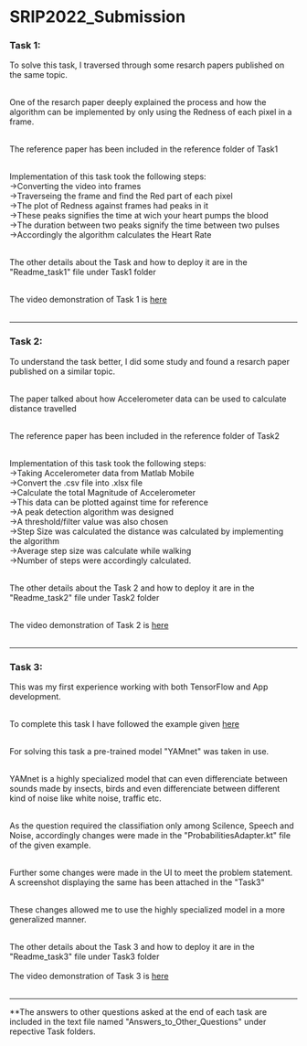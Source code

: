 # SRIP2022_Submission

<h3>Task 1:</h3>
To solve this task, I traversed through some resarch papers published on the same topic.<br><br>

One of the resarch paper deeply explained the process and how the algorithm can be implemented
by only using the Redness of each pixel in a frame.<br><br>

The reference paper has been included in the reference folder of Task1<br><br>

Implementation of this task took the following steps:<br>
->Converting the video into frames<br>
->Traverseing the frame and find the Red part of each pixel<br>
->The plot of Redness against frames had peaks in it<br>
->These peaks signifies the time at wich your heart pumps the blood<br>
->The duration between two peaks signify the time between two pulses<br>
->Accordingly the algorithm calculates the Heart Rate<br><br>

The other details about the Task and how to deploy it are in the "Readme_task1" file under Task1 folder<br><br>

The video demonstration of Task 1 is <a href="https://drive.google.com/file/d/1LdtaNA5O-G-pwPnx2BB5Ph_-T84_PaiH/view?usp=sharing
">here</a><br><br><hr>

<h3>Task 2:</h3>
To understand the task better, I did some study and found a resarch paper published
on a similar topic.<br><br>

The paper talked about how Accelerometer data can be used to calculate distance travelled<br><br>

The reference paper has been included in the reference folder of Task2<br><br>

Implementation of this task took the following steps:<br>
->Taking Accelerometer data from Matlab Mobile<br>
->Convert the .csv file into .xlsx file<br>
->Calculate the total Magnitude of Accelerometer<br>
->This data can be plotted against time for reference<br>
->A peak detection algorithm was designed<br>
->A threshold/filter value was also chosen<br>
->Step Size was calculated the distance was calculated by implementing the algorithm<br>
->Average step size was calculate while walking<br>
->Number of steps were accordingly calculated.<br><br>

The other details about the Task 2 and how to deploy it are in the "Readme_task2" file under Task2 folder<br><br>

The video demonstration of Task 2 is <a href="https://drive.google.com/file/d/1885JOvdvGUh8z36CrKPAjOTxyQCx60F3/view?usp=sharing">here</a><br><br><hr>

<h3>Task 3:</h3>
This was my first experience working with both TensorFlow and App development.<br><br>

To complete this task I have followed the example given <a href="https://www.tensorflow.org/lite/examples/audio_classification/overview">here</a><br><br>

For solving this task a pre-trained model "YAMnet" was taken in use.<br><br>

YAMnet is a highly specialized model that can even differenciate between sounds made by
insects, birds and even differenciate between different kind of noise 
like white noise, traffic etc.<br><br>

As the question required the classifiation only among Scilence, Speech and Noise,
accordingly changes were made in the "ProbabilitiesAdapter.kt" file of the given example.<br><br>

Further some changes were made in the UI to meet the problem statement.
A screenshot displaying the same has been attached in the "Task3"<br><br>

These changes allowed me to use the highly specialized model in a more generalized manner.<br><br>

The other details about the Task 3 and how to deploy it are in the "Readme_task3" file under Task3 folder<br><br>
The video demonstration of Task 3 is <a href="https://drive.google.com/file/d/1bIn-FoeXaHuOoDRmfNfFjhRWlu-Dl0E8/view?usp=sharing">here</a><br><br><hr>

**The answers to other questions asked at the end of each task are included in the text file named "Answers_to_Other_Questions" under repective Task folders.
